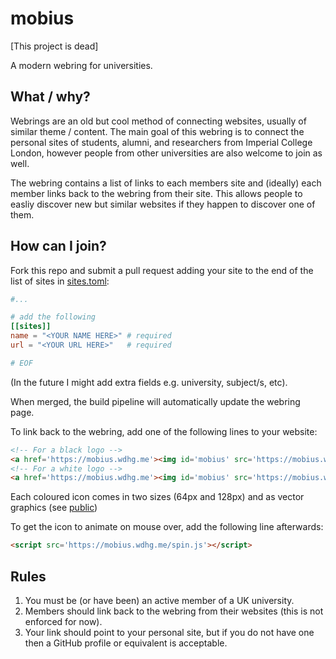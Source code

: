 # mobius

[This project is dead]

A modern webring for universities.

## What / why?

Webrings are an old but cool method of connecting websites, usually of similar theme / content. The main goal of this webring is to connect the personal sites of students, alumni, and researchers from Imperial College London, however people from other universities are also welcome to join as well.

The webring contains a list of links to each members site and (ideally) each member links back to the webring from their site. This allows people to easliy discover new but similar websites if they happen to discover one of them.

## How can I join?

Fork this repo and submit a pull request adding your site to the end of the list of sites in [sites.toml](sites.toml):

```toml
#...

# add the following
[[sites]]
name = "<YOUR NAME HERE>" # required
url = "<YOUR URL HERE>"   # required

# EOF
```

(In the future I might add extra fields e.g. university, subject/s, etc).

When merged, the build pipeline will automatically update the webring page.

To link back to the webring, add one of the following lines to your website:

```html
<!-- For a black logo -->
<a href='https://mobius.wdhg.me'><img id='mobius' src='https://mobius.wdhg.me/mobius_64.png'/></a>
<!-- For a white logo --> 
<a href='https://mobius.wdhg.me'><img id='mobius' src='https://mobius.wdhg.me/mobius_white_64.png'/></a>
```

Each coloured icon comes in two sizes (64px and 128px) and as vector graphics (see [public](public))

To get the icon to animate on mouse over, add the following line afterwards:

```html
<script src='https://mobius.wdhg.me/spin.js'></script>
```

## Rules

1. You must be (or have been) an active member of a UK university.
2. Members should link back to the webring from their websites (this is not enforced for now).
3. Your link should point to your personal site, but if you do not have one then a GitHub profile or equivalent is acceptable.
